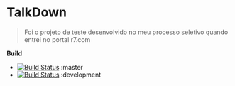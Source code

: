 # TalkDown

> Foi o projeto de teste desenvolvido no meu processo seletivo quando entrei no portal r7.com

**Build**

- [![Build Status](https://travis-ci.org/paulopatto/talk_down.svg?branch=master)](https://travis-ci.org/paulopatto/talk_down) :master
- [![Build Status](https://travis-ci.org/paulopatto/talk_down.svg?branch=development)](https://travis-ci.org/paulopatto/talk_down) :development
